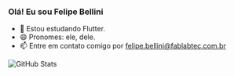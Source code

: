 ### Olá! Eu sou Felipe Bellini

- 🌱 Estou estudando Flutter.
- 😄 Pronomes: ele, dele.
- 📫 Entre em contato comigo por felipe.bellini@fablabtec.com.br

<!--![GitHub Stats](https://github-readme-stats.vercel.app/api?username=FelipeKing&theme=github_dark)-->
![GitHub Stats](https://github-readme-stats.vercel.app/api?username=FelipeKing&bg_color=000000&show_icons=true&title_color=fff700&border_radius=10&border_color=eefc68&text_color=FFFFFF&icon_color=eefc68)
<!--

https://www.youtube.com/watch?v=TsaLQAetPLU&ab_channel=RafaellaBallerini

![GitHub Stats](https://github-readme-stats.vercel.app/api?username=FelipeKing&theme=radical&bg_color=DEG,#fbff00,#00d9ff)
https://www.youtube.com/watch?v=oX7IyjHBhy0&ab_channel=CuriousGrids
**FelipeKing/FelipeKing** is a ✨ _special_ ✨ repository because its `README.md` (this file) appears on your GitHub profile.

Here are some ideas to get you started:

- 🔭 I’m currently working on ...
- 🌱 I’m currently learning ...
- 👯 I’m looking to collaborate on ...
- 🤔 I’m looking for help with ...
- 💬 Ask me about ...
- 📫 How to reach me: ...
- 😄 Pronouns: ...
- ⚡ Fun fact: ...

for more icons: https://emojipedia.org/
-->
